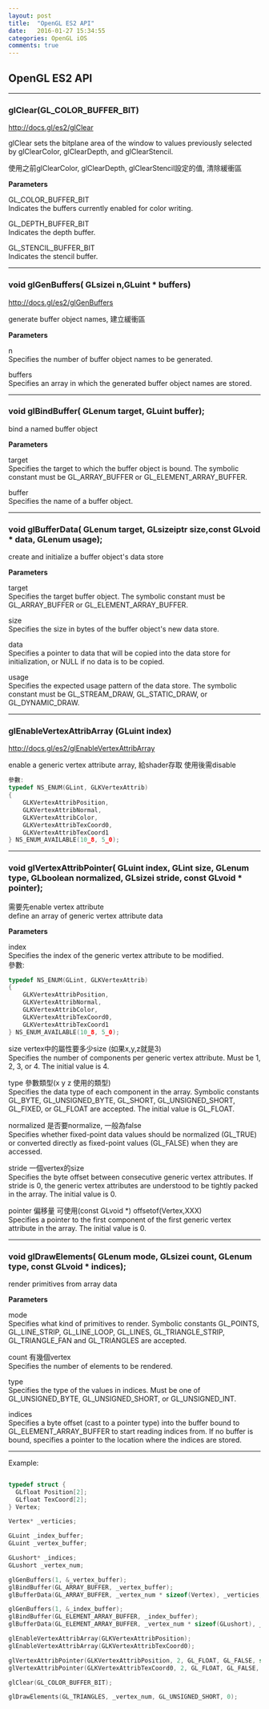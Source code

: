 ```yaml
---
layout: post
title:  "OpenGL ES2 API"
date:   2016-01-27 15:34:55
categories: OpenGL iOS
comments: true
---
```


## OpenGL ES2 API

----------

### **glClear(GL_COLOR_BUFFER_BIT)**

<http://docs.gl/es2/glClear>

glClear sets the bitplane area of the window to values previously selected by glClearColor, glClearDepth, and glClearStencil.  

使用之前glClearColor, glClearDepth, glClearStencil設定的值, 清除緩衝區  

**Parameters**  

GL_COLOR_BUFFER_BIT  
Indicates the buffers currently enabled for color writing.

GL_DEPTH_BUFFER_BIT  
Indicates the depth buffer.

GL_STENCIL_BUFFER_BIT  
Indicates the stencil buffer.


----------

### **void glGenBuffers(	GLsizei  	n,GLuint *  	buffers)**

<http://docs.gl/es2/glGenBuffers>

generate buffer object names, 建立緩衝區  

**Parameters**  

n  
Specifies the number of buffer object names to be generated.  

buffers  
Specifies an array in which the generated buffer object names are stored.



----------

### **void glBindBuffer(	GLenum target, GLuint buffer);**

bind a named buffer object

**Parameters**  

target  
Specifies the target to which the buffer object is bound. The symbolic constant must be GL_ARRAY_BUFFER or GL_ELEMENT_ARRAY_BUFFER.  

buffer  
Specifies the name of a buffer object.  



----------

### **void glBufferData(	GLenum target, GLsizeiptr size,const GLvoid * data, GLenum usage);**

create and initialize a buffer object's data store

**Parameters**  

target  
Specifies the target buffer object. The symbolic constant must be GL_ARRAY_BUFFER or GL_ELEMENT_ARRAY_BUFFER.  

size  
Specifies the size in bytes of the buffer object's new data store.  

data  
Specifies a pointer to data that will be copied into the data store for initialization, or NULL if no data is to be copied.  

usage  
Specifies the expected usage pattern of the data store. The symbolic constant must be GL_STREAM_DRAW, GL_STATIC_DRAW, or GL_DYNAMIC_DRAW.  



----------

### **glEnableVertexAttribArray (GLuint index)**

<http://docs.gl/es2/glEnableVertexAttribArray>

enable a generic vertex attribute array, 給shader存取
使用後需disable  

```c
參數:
typedef NS_ENUM(GLint, GLKVertexAttrib)
{
    GLKVertexAttribPosition,
    GLKVertexAttribNormal,
    GLKVertexAttribColor,
    GLKVertexAttribTexCoord0,
    GLKVertexAttribTexCoord1
} NS_ENUM_AVAILABLE(10_8, 5_0);
```

----------

### **void glVertexAttribPointer( GLuint index, GLint size, GLenum type, GLboolean normalized, GLsizei stride, const GLvoid * pointer);**

需要先enable vertex attribute  
define an array of generic vertex attribute data  

**Parameters**  

index  
Specifies the index of the generic vertex attribute to be modified.  
參數:  

```c
typedef NS_ENUM(GLint, GLKVertexAttrib)
{
    GLKVertexAttribPosition,
    GLKVertexAttribNormal,
    GLKVertexAttribColor,
    GLKVertexAttribTexCoord0,
    GLKVertexAttribTexCoord1
} NS_ENUM_AVAILABLE(10_8, 5_0);
```
  
size vertex中的屬性要多少size (如果x,y,z就是3)  
Specifies the number of components per generic vertex attribute. Must be 1, 2, 3, or 4. The initial value is 4.  

type 參數類型(x y z 使用的類型)  
Specifies the data type of each component in the array. Symbolic constants GL_BYTE, GL_UNSIGNED_BYTE, GL_SHORT, GL_UNSIGNED_SHORT, GL_FIXED, or GL_FLOAT are accepted. The initial value is GL_FLOAT.  

normalized 是否要normalize, 一般為false  
Specifies whether fixed-point data values should be normalized (GL_TRUE) or converted directly as fixed-point values (GL_FALSE) when they are accessed.  

stride 一個vertex的size  
Specifies the byte offset between consecutive generic vertex attributes. If stride is 0, the generic vertex attributes are understood to be tightly packed in the array. The initial value is 0.  

pointer  偏移量 可使用(const GLvoid *) offsetof(Vertex,XXX)  
Specifies a pointer to the first component of the first generic vertex attribute in the array. The initial value is 0.  


----------

### **void glDrawElements( GLenum mode, GLsizei count, GLenum type, const GLvoid * indices);**

render primitives from array data  

**Parameters**  

mode  
Specifies what kind of primitives to render. Symbolic constants GL_POINTS, GL_LINE_STRIP, GL_LINE_LOOP, GL_LINES, GL_TRIANGLE_STRIP, GL_TRIANGLE_FAN and GL_TRIANGLES are accepted.  

count 有幾個vertex  
Specifies the number of elements to be rendered.  

type  
Specifies the type of the values in indices. Must be one of GL_UNSIGNED_BYTE, GL_UNSIGNED_SHORT, or GL_UNSIGNED_INT.  

indices  
Specifies a byte offset (cast to a pointer type) into the buffer bound to GL_ELEMENT_ARRAY_BUFFER to start reading indices from. If no buffer is bound, specifies a pointer to the location where the indices are stored.  



----------
Example:

```c

typedef struct {
  GLfloat Position[2];
  GLfloat TexCoord[2];
} Vertex;

Vertex* _verticies;

GLuint _index_buffer;
GLuint _vertex_buffer;

GLushort* _indices;
GLushort _vertex_num;

glGenBuffers(1, &_vertex_buffer);
glBindBuffer(GL_ARRAY_BUFFER, _vertex_buffer);
glBufferData(GL_ARRAY_BUFFER, _vertex_num * sizeof(Vertex), _verticies, GL_STATIC_DRAW);

glGenBuffers(1, &_index_buffer);
glBindBuffer(GL_ELEMENT_ARRAY_BUFFER, _index_buffer);
glBufferData(GL_ELEMENT_ARRAY_BUFFER, _vertex_num * sizeof(GLushort), _indices, GL_STATIC_DRAW);

glEnableVertexAttribArray(GLKVertexAttribPosition);
glEnableVertexAttribArray(GLKVertexAttribTexCoord0);

glVertexAttribPointer(GLKVertexAttribPosition, 2, GL_FLOAT, GL_FALSE, sizeof(Vertex), (const GLvoid *) offsetof(Vertex, Position));
glVertexAttribPointer(GLKVertexAttribTexCoord0, 2, GL_FLOAT, GL_FALSE, sizeof(Vertex), (const GLvoid *) offsetof(Vertex, TexCoord));

glClear(GL_COLOR_BUFFER_BIT);

glDrawElements(GL_TRIANGLES, _vertex_num, GL_UNSIGNED_SHORT, 0);

```